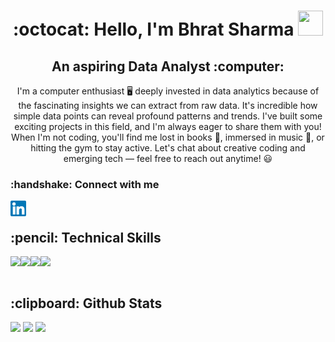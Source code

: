 <p align="center">
  <h1 align="center">:octocat: Hello, I'm Bhrat Sharma <img src="https://user-images.githubusercontent.com/53399843/153120547-3254915a-7e42-41be-820c-91c1559b8354.gif"  height="40" width="40px"/></h1>
  <h2 align="center">An aspiring Data Analyst  :computer:</h2>

  <p align="center">I'm a computer enthusiast 🖥️ deeply invested in data analytics because of the fascinating insights we can extract from raw data. It's incredible how simple data points can reveal profound patterns and trends. I've built some exciting projects in this field, and I'm always eager to share them with you! When I'm not coding, you'll find me lost in books 📘, immersed in music 🎵, or hitting the gym to stay active. Let's chat about creative coding and emerging tech — feel free to reach out anytime! 😃</p>
  
  <h3>:handshake: Connect with me </h3>
  <a href="https://www.linkedin.com/in/bhrat-sharma-75b007251/">
    <img align="left" src="https://raw.githubusercontent.com/isharaman8/isharaman8/main/images/linkedin.svg" alt="Bhrat | LinkedIn" width="25px"/>
  </a>
<br>
<h2> :pencil: Technical Skills</h2>

<div style="display: flex;">
  <img src="https://img.shields.io/badge/Python-FFD43B?style=for-the-badge&logo=python&logoColor=blue" /> 
  <img src="https://img.shields.io/badge/MySQL-005C84?style=for-the-badge&logo=mysql&logoColor=white" />
  <img src="https://img.shields.io/badge/PowerBI-F2C811?style=for-the-badge&logo=Power%20BI&logoColor=white" />  
  <img src="https://img.shields.io/badge/Microsoft_Excel-217346?style=for-the-badge&logo=microsoft-excel&logoColor=white" /> 
 
</div>

<br>

<div style="display: flex;">
</div>

<h2>:clipboard: Github Stats</h2>

  <img src="https://github-readme-stats.vercel.app/api?username=bhratsharmaa&show_icons=true&theme=react" />
  <img src="https://github-readme-stats.vercel.app/api/top-langs/?username=bhratsharmaa&theme=react" />
  <img src="https://github-readme-streak-stats.herokuapp.com/?user=bhratsharmaa&theme=react" />

